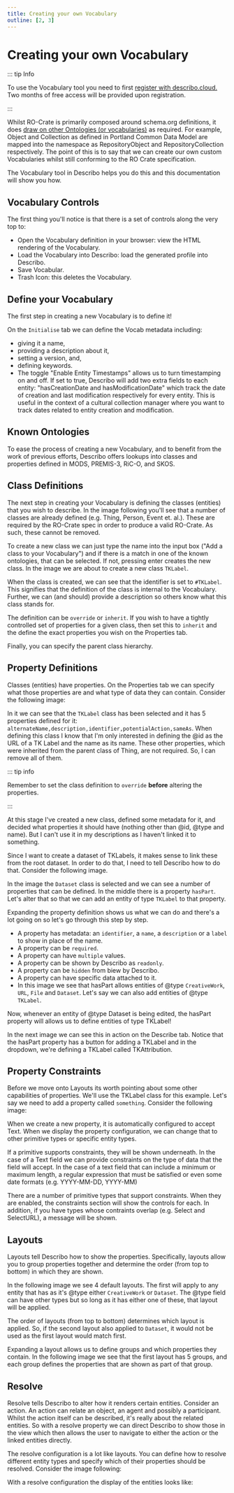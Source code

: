 ```yaml
---
title: Creating your own Vocabulary
outline: [2, 3]
---
```


# Creating your own Vocabulary

::: tip Info

To use the Vocabulary tool you need to first
[register with describo.cloud.](/docs/guide/register.html) Two months of free access will be
provided upon registration.

:::

Whilst RO-Crate is primarily composed around schema.org definitions, it does
[draw on other Ontologies (or vocabularies)](https://www.researchobject.org/ro-crate/specification/1.1/metadata.html#additional-metadata-standards)
as required. For example, Object and Collection as defined in Portland Common Data Model are mapped
into the namespace as RepositoryObject and RepositoryCollection respectively. The point of this is
to say that we can create our own custom Vocabularies whilst still conforming to the RO Crate
specification.

The Vocabulary tool in Describo helps you do this and this documentation will show you how.

<ImageComponent src="/images/guide-vocabulary/vocab1.webp"></ImageComponent>

## Vocabulary Controls

The first thing you'll notice is that there is a set of controls along the very top to:

-   Open the Vocabulary definition in your browser: view the HTML rendering of the Vocabulary.
-   Load the Vocabulary into Describo: load the generated profile into Describo.
-   Save Vocabular.
-   Trash Icon: this deletes the Vocabulary.

## Define your Vocabulary

The first step in creating a new Vocabulary is to define it!

On the `Initialise` tab we can define the Vocab metadata including:

-   giving it a name,
-   providing a description about it,
-   setting a version, and,
-   defining keywords.
-   The toggle "Enable Entity Timestamps" allows us to turn timestamping on and off. If set to true,
    Describo will add two extra fields to each entity: "hasCreationDate and hasModificationDate"
    which track the date of creation and last modification respectively for every entity. This is
    useful in the context of a cultural collection manager where you want to track dates related to
    entity creation and modification.

## Known Ontologies

To ease the process of creating a new Vocabulary, and to benefit from the work of previous efforts,
Describo offers lookups into classes and properties defined in MODS, PREMIS-3, RiC-O, and SKOS.

## Class Definitions

The next step in creating your Vocabulary is defining the classes (entities) that you wish to
describe. In the image following you'll see that a number of classes are already defined (e.g.
Thing, Person, Event et. al.). These are required by the RO-Crate spec in order to produce a valid
RO-Crate. As such, these cannot be removed.

To create a new class we can just type the name into the input box ("Add a class to your
Vocabulary") and if there is a match in one of the known ontologies, that can be selected. If not,
pressing enter creates the new class. In the image we are about to create a new class `TKLabel`.

<ImageComponent src="/images/guide-vocabulary/vocab2.webp"></ImageComponent>

When the class is created, we can see that the identifier is set to `#TKLabel`. This signifies that
the definition of the class is internal to the Vocabulary. Further, we can (and should) provide a
description so others know what this class stands for.

The definition can be `override` or `inherit`. If you wish to have a tightly controlled set of
properties for a given class, then set this to `inherit` and the define the exact properties you
wish on the Properties tab.

Finally, you can specify the parent class hierarchy.

<ImageComponent src="/images/guide-vocabulary/vocab3.webp"></ImageComponent>

## Property Definitions

Classes (entities) have properties. On the Properties tab we can specify what those properties are
and what type of data they can contain. Consider the following image:

<ImageComponent src="/images/guide-vocabulary/vocab4.webp"></ImageComponent>

In it we can see that the `TKLabel` class has been selected and it has 5 properties defined for it:
`alternateName,description,identifier,potentialAction,sameAs`. When defining this class I know that
I'm only interested in defining the @id as the URL of a TK Label and the name as its name. These
other properties, which were inherited from the parent class of Thing, are not required. So, I can
remove all of them.

::: tip info

Remember to set the class definition to `override` **before** altering the properties.

:::

<ImageComponent src="/images/guide-vocabulary/vocab5.webp"></ImageComponent>

At this stage I've created a new class, defined some metadata for it, and decided what properties it
should have (nothing other than @id, @type and name). But I can't use it in my descriptions as I
haven't linked it to something.

Since I want to create a dataset of TKLabels, it makes sense to link these from the root dataset. In
order to do that, I need to tell Describo how to do that. Consider the following image.

<ImageComponent src="/images/guide-vocabulary/vocab6.webp"></ImageComponent>

In the image the `Dataset` class is selected and we can see a number of properties that can be
defined. In the middle there is a property `hasPart`. Let's alter that so that we can add an entity
of type `TKLabel` to that property.

<ImageComponent src="/images/guide-vocabulary/vocab7.webp"></ImageComponent>

Expanding the property definition shows us what we can do and there's a lot going on so let's go
through this step by step.

-   A property has metadata: an `identifier`, a `name`, a `description` or a `label` to show in
    place of the name.
-   A property can be `required`.
-   A property can have `multiple` values.
-   A property can be shown by Describo as `readonly`.
-   A property can be `hidden` from biew by Describo.
-   A property can have specific data attached to it.
-   In this image we see that hasPart allows entities of @type `CreativeWork`, `URL`, `File` and
    `Dataset`. Let's say we can also add entities of @type `TKLabel`.

Now, whenever an entity of @type Dataset is being edited, the hasPart property will allows us to
define entities of type TKLabel!

In the next image we can see this in action on the Describe tab. Notice that the hasPart property
has a button for adding a TKLabel and in the dropdown, we're defining a TKLabel called
TKAttribution.

<ImageComponent src="/images/guide-vocabulary/vocab8.webp"></ImageComponent>

## Property Constraints

Before we move onto Layouts its worth pointing about some other capabilities of properties. We'll
use the TKLabel class for this example. Let's say we need to add a property called `something`.
Consider the following image:

<ImageComponent src="/images/guide-vocabulary/vocab9.webp"></ImageComponent>

When we create a new property, it is automatically configured to accept Text. When we display the
property configuration, we can change that to other primitive types or specific entity types.

If a primitive supports constraints, they will be shown underneath. In the case of a Text field we
can provide constraints on the type of data that the field will accept. In the case of a text field
that can include a minimum or maximum length, a regular expression that must be satisfied or even
some date formats (e.g. YYYY-MM-DD, YYYY-MM)

There are a number of primitive types that support constraints. When they are enabled, the
constraints section will show the controls for each. In addition, if you have types whose contraints
overlap (e.g. Select and SelectURL), a message will be shown.

<ImageComponent src="/images/guide-vocabulary/vocab10.webp"></ImageComponent>

## Layouts

Layouts tell Describo how to show the properties. Specifically, layouts allow you to group
properties together and determine the order (from top to bottom) in which they are shown.

In the following image we see 4 default layouts. The first will apply to any entity that has as it's
@type either `CreativeWork` or `Dataset`. The @type field can have other types but so long as it has
either one of these, that layout will be applied.

The order of layouts (from top to bottom) determines which layout is applied. So, if the second
layout also applied to `Dataset`, it would not be used as the first layout would match first.

<ImageComponent src="/images/guide-vocabulary/vocab11.webp"></ImageComponent>

Expanding a layout allows us to define groups and which properties they contain. In the following
image we see that the first layout has 5 groups, and each group defines the properties that are
shown as part of that group.

<ImageComponent src="/images/guide-vocabulary/vocab12.webp"></ImageComponent>

## Resolve

Resolve tells Describo to alter how it renders certain entities. Consider an action. An action can
relate an object, an agent and possibly a participant. Whilst the action itself can be described,
it's really about the related entities. So with a resolve property we can direct Describo to show
those in the view which then allows the user to navigate to either the action or the linked entities
directly.

The resolve configuration is a lot like layouts. You can define how to resolve different entity
types and specify which of their properties should be resolved. Consider the image following:

<ImageComponent src="/images/guide-vocabulary/vocab13.webp"></ImageComponent>

With a resolve configuration the display of the entities looks like:

<ImageComponent src="/images/guide-vocabulary/with-resolve-definition.webp"></ImageComponent>

